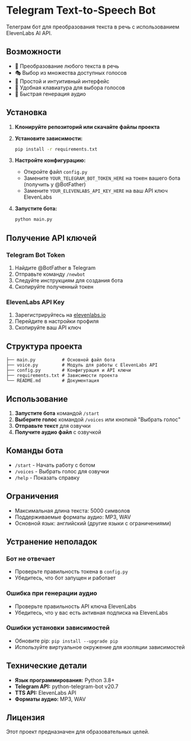 # Telegram Text-to-Speech Bot

Телеграм бот для преобразования текста в речь с использованием ElevenLabs AI API.

## Возможности

- 🎤 Преобразование любого текста в речь
- 🎭 Выбор из множества доступных голосов
- 🔧 Простой и интуитивный интерфейс
- 📱 Удобная клавиатура для выбора голосов
- 🚀 Быстрая генерация аудио

## Установка

1. **Клонируйте репозиторий или скачайте файлы проекта**

2. **Установите зависимости:**
   ```bash
   pip install -r requirements.txt
   ```

3. **Настройте конфигурацию:**
   - Откройте файл `config.py`
   - Замените `YOUR_TELEGRAM_BOT_TOKEN_HERE` на токен вашего бота (получить у @BotFather)
   - Замените `YOUR_ELEVENLABS_API_KEY_HERE` на ваш API ключ ElevenLabs

4. **Запустите бота:**
   ```bash
   python main.py
   ```

## Получение API ключей

### Telegram Bot Token
1. Найдите @BotFather в Telegram
2. Отправьте команду `/newbot`
3. Следуйте инструкциям для создания бота
4. Скопируйте полученный токен

### ElevenLabs API Key
1. Зарегистрируйтесь на [elevenlabs.io](https://elevenlabs.io/)
2. Перейдите в настройки профиля
3. Скопируйте ваш API ключ

## Структура проекта

```
├── main.py          # Основной файл бота
├── voice.py         # Модуль для работы с ElevenLabs API
├── config.py        # Конфигурация и API ключи
├── requirements.txt # Зависимости проекта
└── README.md        # Документация
```

## Использование

1. **Запустите бота** командой `/start`
2. **Выберите голос** командой `/voices` или кнопкой "Выбрать голос"
3. **Отправьте текст** для озвучки
4. **Получите аудио файл** с озвучкой

## Команды бота

- `/start` - Начать работу с ботом
- `/voices` - Выбрать голос для озвучки
- `/help` - Показать справку

## Ограничения

- Максимальная длина текста: 5000 символов
- Поддерживаемые форматы аудио: MP3, WAV
- Основной язык: английский (другие языки с ограничениями)

## Устранение неполадок

### Бот не отвечает
- Проверьте правильность токена в `config.py`
- Убедитесь, что бот запущен и работает

### Ошибка при генерации аудио
- Проверьте правильность API ключа ElevenLabs
- Убедитесь, что у вас есть активная подписка на ElevenLabs

### Ошибки установки зависимостей
- Обновите pip: `pip install --upgrade pip`
- Используйте виртуальное окружение для изоляции зависимостей

## Технические детали

- **Язык программирования:** Python 3.8+
- **Telegram API:** python-telegram-bot v20.7
- **TTS API:** ElevenLabs API
- **Форматы аудио:** MP3, WAV

## Лицензия

Этот проект предназначен для образовательных целей.
